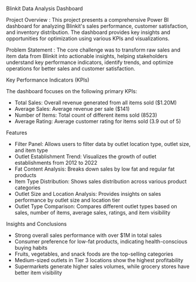 Blinkit Data Analysis Dashboard

Project Overview :
This project presents a comprehensive Power BI dashboard for analyzing Blinkit's sales performance, customer satisfaction, and inventory distribution. The dashboard provides key insights and opportunities for optimization using various KPIs and visualizations.

Problem Statement : 
The core challenge was to transform raw sales and item data from Blinkit into actionable insights, helping stakeholders understand key performance indicators, identify trends, and optimize operations for better sales and customer satisfaction.

Key Performance Indicators (KPIs)

The dashboard focuses on the following primary KPIs:
* Total Sales: Overall revenue generated from all items sold ($1.20M)
* Average Sales: Average revenue per sale ($141)
* Number of Items: Total count of different items sold (8523)
* Average Rating: Average customer rating for items sold (3.9 out of 5)
  
Features
* Filter Panel: Allows users to filter data by outlet location type, outlet size, and item type
* Outlet Establishment Trend: Visualizes the growth of outlet establishments from 2012 to 2022
* Fat Content Analysis: Breaks down sales by low fat and regular fat products
* Item Type Distribution: Shows sales distribution across various product categories
* Outlet Size and Location Analysis: Provides insights on sales performance by outlet size and location tier
* Outlet Type Comparison: Compares different outlet types based on sales, number of items, average sales, ratings, and item visibility
  
Insights and Conclusions
* Strong overall sales performance with over $1M in total sales
* Consumer preference for low-fat products, indicating health-conscious buying habits
* Fruits, vegetables, and snack foods are the top-selling categories
* Medium-sized outlets in Tier 3 locations show the highest profitability
* Supermarkets generate higher sales volumes, while grocery stores have better item visibility
  
